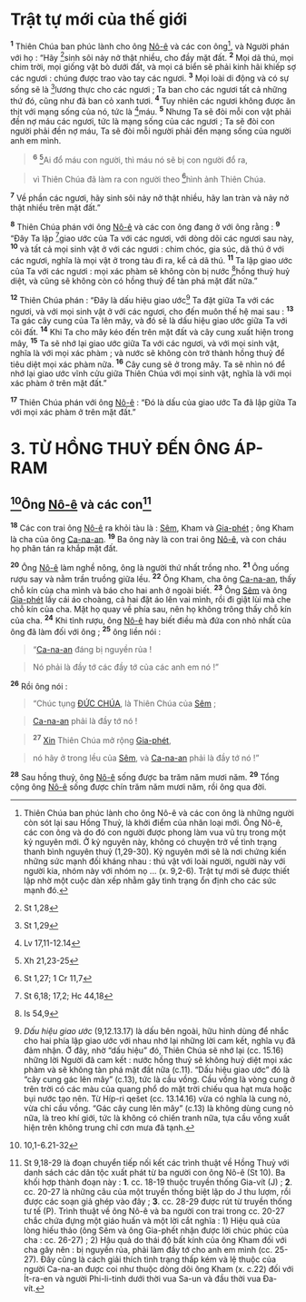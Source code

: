 # Trật tự mới của thế giới
<sup><b>1</b></sup> Thiên Chúa ban phúc lành cho ông [Nô-ê]() và các con ông[^1], và Người phán với họ : “Hãy [^1*]sinh sôi nảy nở thật nhiều, cho đầy mặt đất. <sup><b>2</b></sup> Mọi dã thú, mọi chim trời, mọi giống vật bò dưới đất, và mọi cá biển sẽ phải kinh hãi khiếp sợ các ngươi : chúng được trao vào tay các ngươi. <sup><b>3</b></sup> Mọi loài di động và có sự sống sẽ là [^2*]lương thực cho các ngươi ; Ta ban cho các ngươi tất cả những thứ đó, cũng như đã ban cỏ xanh tươi. <sup><b>4</b></sup> Tuy nhiên các ngươi không được ăn thịt với mạng sống của nó, tức là [^3*]máu. <sup><b>5</b></sup> Nhưng Ta sẽ đòi mỗi con vật phải đền nợ máu các ngươi, tức là mạng sống của các ngươi ; Ta sẽ đòi con người phải đền nợ máu, Ta sẽ đòi mỗi người phải đền mạng sống của người anh em mình.


> <sup><b>6</b></sup> [^4*]Ai đổ máu con người, thì máu nó sẽ bị con người đổ ra,
>


> vì Thiên Chúa đã làm ra con người theo [^5*]hình ảnh Thiên Chúa.
>

<sup><b>7</b></sup> Về phần các ngươi, hãy sinh sôi nảy nở thật nhiều, hãy lan tràn và nảy nở thật nhiều trên mặt đất.”

<sup><b>8</b></sup> Thiên Chúa phán với ông [Nô-ê]() và các con ông đang ở với ông rằng : <sup><b>9</b></sup> “Đây Ta lập [^6*]giao ước của Ta với các ngươi, với dòng dõi các ngươi sau này, <sup><b>10</b></sup> và tất cả mọi sinh vật ở với các ngươi : chim chóc, gia súc, dã thú ở với các ngươi, nghĩa là mọi vật ở trong tàu đi ra, kể cả dã thú. <sup><b>11</b></sup> Ta lập giao ước của Ta với các ngươi : mọi xác phàm sẽ không còn bị nước [^7*]hồng thuỷ huỷ diệt, và cũng sẽ không còn có hồng thuỷ để tàn phá mặt đất nữa.”

<sup><b>12</b></sup> Thiên Chúa phán : “Đây là dấu hiệu giao ước[^2] Ta đặt giữa Ta với các ngươi, và với mọi sinh vật ở với các ngươi, cho đến muôn thế hệ mai sau : <sup><b>13</b></sup> Ta gác cây cung của Ta lên mây, và đó sẽ là dấu hiệu giao ước giữa Ta với cõi đất. <sup><b>14</b></sup> Khi Ta cho mây kéo đến trên mặt đất và cây cung xuất hiện trong mây, <sup><b>15</b></sup> Ta sẽ nhớ lại giao ước giữa Ta với các ngươi, và với mọi sinh vật, nghĩa là với mọi xác phàm ; và nước sẽ không còn trở thành hồng thuỷ để tiêu diệt mọi xác phàm nữa. <sup><b>16</b></sup> Cây cung sẽ ở trong mây. Ta sẽ nhìn nó để nhớ lại giao ước vĩnh cửu giữa Thiên Chúa với mọi sinh vật, nghĩa là với mọi xác phàm ở trên mặt đất.”

<sup><b>17</b></sup> Thiên Chúa phán với ông [Nô-ê]() : “Đó là dấu của giao ước Ta đã lập giữa Ta với mọi xác phàm ở trên mặt đất.”


# 3. TỪ HỒNG THUỶ ĐẾN ÔNG ÁP-RAM

## [^8*]Ông [Nô-ê]() và các con[^3]
<sup><b>18</b></sup> Các con trai ông [Nô-ê]() ra khỏi tàu là : [Sêm](), Kham và [Gia-phét]() ; ông Kham là cha của ông [Ca-na-an](). <sup><b>19</b></sup> Ba ông này là con trai ông [Nô-ê](), và con cháu họ phân tán ra khắp mặt đất.

<sup><b>20</b></sup> Ông [Nô-ê]() làm nghề nông, ông là người thứ nhất trồng nho. <sup><b>21</b></sup> Ông uống rượu say và nằm trần truồng giữa lều. <sup><b>22</b></sup> Ông Kham, cha ông [Ca-na-an](), thấy chỗ kín của cha mình và báo cho hai anh ở ngoài biết. <sup><b>23</b></sup> Ông [Sêm]() và ông [Gia-phét]() lấy cái áo choàng, cả hai đặt áo lên vai mình, rồi đi giật lùi mà che chỗ kín của cha. Mặt họ quay về phía sau, nên họ không trông thấy chỗ kín của cha. <sup><b>24</b></sup> Khi tỉnh rượu, ông [Nô-ê]() hay biết điều mà đứa con nhỏ nhất của ông đã làm đối với ông ; <sup><b>25</b></sup> ông liền nói :


> “[Ca-na-an]() đáng bị nguyền rủa !
>


> Nó phải là đầy tớ các đầy tớ của các anh em nó !”
>

<sup><b>26</b></sup> Rồi ông nói :


> “Chúc tụng [ĐỨC CHÚA](), là Thiên Chúa của [Sêm]() ;
>


> [Ca-na-an]() phải là đầy tớ nó !
>


> <sup><b>27</b></sup> [Xin]() Thiên Chúa mở rộng [Gia-phét](),
>


> nó hãy ở trong lều của [Sêm](), và [Ca-na-an]() phải là đầy tớ nó !”
>

<sup><b>28</b></sup> Sau hồng thuỷ, ông [Nô-ê]() sống được ba trăm năm mươi năm. <sup><b>29</b></sup> Tổng cộng ông [Nô-ê]() sống được chín trăm năm mươi năm, rồi ông qua đời.

[^1]: Thiên Chúa ban phúc lành cho ông Nô-ê và các con ông là những người còn sót lại sau Hồng Thuỷ, là khởi điểm của nhân loại mới. Ông Nô-ê, các con ông và do đó con người được phong làm vua vũ trụ trong một kỷ nguyên mới. Ở kỷ nguyên này, không có chuyện trở về tình trạng thanh bình nguyên thuỷ (1,29-30). Kỷ nguyên mới sẽ là nơi chứng kiến những sức mạnh đối kháng nhau : thú vật với loài người, người này với người kia, nhóm này với nhóm nọ ... (x. 9,2-6). Trật tự mới sẽ được thiết lập nhờ một cuộc dàn xếp nhằm gây tình trạng ổn định cho các sức mạnh đó.
[^2]: *Dấu hiệu giao ước* (9,12.13.17) là dấu bên ngoài, hữu hình dùng để nhắc cho hai phía lập giao ước với nhau nhớ lại những lời cam kết, nghĩa vụ đã đảm nhận. Ở đây, nhờ “dấu hiệu” đó, Thiên Chúa sẽ nhớ lại (cc. 15.16) những lời Người đã cam kết : nước hồng thuỷ sẽ không huỷ diệt mọi xác phàm và sẽ không tàn phá mặt đất nữa (c.11). “Dấu hiệu giao ước” đó là “cây cung gác lên mây” (c.13), tức là cầu vồng. Cầu vồng là vòng cung ở trên trời có các màu của quang phổ do mặt trời chiếu qua hạt mưa hoặc bụi nước tạo nên. Từ Híp-ri qešet (cc. 13.14.16) vừa có nghĩa là cung nỏ, vừa chỉ cầu vồng. “Gác cây cung lên mây” (c.13) là không dùng cung nỏ nữa, là treo khí giới, tức là không có chiến tranh nữa, tựa cầu vồng xuất hiện trên không trung chỉ cơn mưa đã tạnh.
[^3]: St 9,18-29 là đoạn chuyển tiếp nối kết các trình thuật về Hồng Thuỷ với danh sách các dân tộc xuất phát từ ba người con ông Nô-ê (St 10). Ba khối hợp thành đoạn này : **1**. cc. 18-19 thuộc truyền thống Gia-vít (J) ; **2**. cc. 20-27 là những câu của một truyền thống biệt lập do J thu lượm, rồi được các soạn giả ghép vào đây ; **3**. cc. 28-29 được rút từ truyền thống tư tế (P). Trình thuật về ông Nô-ê và ba người con trai trong cc. 20-27 chắc chứa đựng một giáo huấn và một lời cắt nghĩa : 1) Hiệu quả của lòng hiếu thảo (ông Sêm và ông Gia-phết nhận được lời chúc phúc của cha : cc. 26-27) ; 2) Hậu quả do thái độ bất kính của ông Kham đối với cha gây nên : bị nguyền rủa, phải làm đầy tớ cho anh em mình (cc. 25-27). Đây cũng là cách giải thích tình trạng thấp kém và lệ thuộc của người Ca-na-an được coi như thuộc dòng dõi ông Kham (x. c.22) đối với Ít-ra-en và người Phi-li-tinh dưới thời vua Sa-un và đầu thời vua Đa-vít.
[^1*]: St 1,28
[^2*]: St 1,29
[^3*]: Lv 17,11-12.14
[^4*]: Xh 21,23-25
[^5*]: St 1,27; 1 Cr 11,7
[^6*]: St 6,18; 17,2; Hc 44,18
[^7*]: Is 54,9
[^8*]: 10,1-6.21-32